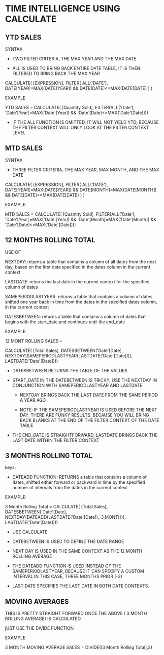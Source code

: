 # TIME INTELLIGENCE USING CALCULATE

## YTD SALES

SYNTAX

* TWO FILTER CRITERIA, THE MAX YEAR AND THE MAX DATE

* ALL IS USED TO BRING BACK ENTIRE DATE TABLE, IT IS THEN FILTERED TO BRING BACK THE MAX YEAR


CALCULATE(
	[EXPRESSION],
	FILTER(
		ALL('DATE'),
		DATE[YEAR]=MAX(DATE[YEAR]) &&
		DATE[DATE]<=MAX(DATE[DATE)
		)
	)

EXAMPLE:

YTD SALES = 
CALCULATE(
	[Quantity Sold],
	FILTER(ALL('Date'),
		'Date'[Year]=MAX('Date'[Year]) &&
			'Date'[Date]<=MAX('Date'[Date])))

* IF THE ALL FUNCTION IS OMITTED, IT WILL NOT YIELD YTD, BECAUSE THE FILTER CONTEXT WILL ONLY LOOK AT THE FILTER CONTEXT LEVEL


## MTD SALES

SYNTAX

* THREE FILTER CRITERIA, THE MAX YEAR, MAX MONTH, AND THE MAX DATE

CALCULATE(
	[EXPRESSION],
	FILTER(
		ALL('DATE'),
		DATE[YEAR]=MAX(DATE[YEAR]) &&
		DATE[MONTH]=MAX(DATE[MONTH]) &&
		DATE[DATE]<=MAX(DATE[DATE)
		)
	)

EXAMPLE: 

MTD SALES = 
CALCULATE(
	[Quantity Sold],
	FILTER(ALL('Date'),
		'Date'[Year]=MAX('Date'[Year]) &&
		'Date'[Month]=MAX('Date'[Month]) &&
			'Date'[Date]<=MAX('Date'[Date])))

## 12 MONTHS ROLLING TOTAL

USE OF 

NEXTDAY: returns a table that contains a column of all dates from the next day, based on the first date specified in the dates column in the current context

LASTDATE: returns the last date in the current context for the specified column of dates

SAMEPERIODLASTYEAR: returns a table that contains a column of dates shifted one year back in time from the dates in the specified dates column, in the current context

DATESBETWEEN: returns a table that contains a column of dates that begins with the start_date and continues until the end_date

EXAMPLE:

12 MONT ROLLING SALES = 

CALCULATE(
	[Total Sales],
	DATESBETWEEN('Date'[Date],
		NEXTDAY(SAMEPERIODLASTYEAR(LASTDATE('Date'[Date]))),
		LASTDATE('Date'[Date]))) 

* DATESBETWEEN RETURNS THE TABLE OF THE VALUES

* START_DATE IN THE DATEBETWEEN IS TRICKY, USE THE NEXTDAY IN CONJUNCTION WITH SAMEPERIODLASTYEAR AND LASTDATE

	* NEXTDAY BRINGS BACK THE LAST DATE FROM THE SAME PERIOD A YEAR AGO

	* NOTE: IF THE SAMEPERIODLASTYEAR IS USED BEFORE THE NEXT DAY, THERE ARE FUNKY RESULTS, BECAUSE YOU WILL BRING BACK BLANKS AT THE END OF THE FILTER CONTEXT OF THE DATE TABLE

* THE END_DATE IS STRAIGHTFORWARD, LASTDATE BRINGS BACK THE LAST DATE WITHIN THE FILTER CONTEXT

## 3 MONTHS ROLLING TOTAL

keys:

* DATEADD FUNCTION: RETURNS a table that contains a column of dates, shifted either forward or backward
	in time by the specified number of intervals from the dates in the current context

EXAMPLE:

3 Month Rolling Total = 
CALCULATE(
	[Total Sales],
	DATESBETWEEN('Date'[Date],
		NEXTDAY(DATEADD(LASTDATE('Date'[Date]),-3,MONTH)),
		LASTDATE('Date'[Date]))) 

* USE CALCULATE

* DATEBETWEEN IS USED TO DEFINE THE DATE RANGE

* NEXT DAY IS USED IN THE SAME CONTEXT AS THE 12 MONTH ROLLING AVERAGE

* THE DATEADD FUNCTION IS USED INSTEAD OF THE SAMEPERIODLASTYEAR, BECAUSE IT CAN SPECIFY A CUSTOM INTERVAL
	IN THIS CASE, THREE MONTHS PRIOR (-3)

* LAST DATE SPECIFIES THE LAST DATE IN BOTH DATE CONTEXTS.

## MOVING AVERAGES

THIS IS PRETTY STRAIGHT FORWARD ONCE THE ABOVE ( 3 MONTH ROLLING AVERAGE) IS CALCULATED

jUST USE THE DIVIDE FUNCTION

EXAMPLE:

3 MONTH MOVING AVERAGE SALES = 
 DIVIDE([3 Month Rolling Total],3)
